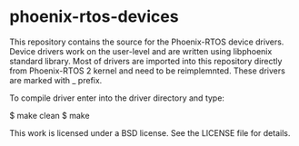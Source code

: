 # phoenix-rtos-devices
This repository contains the source for the Phoenix-RTOS device drivers. Device drivers work on the user-level and are written
using libphoenix standard library. Most of drivers are imported into this repository directly from Phoenix-RTOS 2 kernel and need to be reimplemnted.
These drivers are marked with _ prefix.

To compile driver enter into the driver directory and type:

  $ make clean
  $ make

This work is licensed under a BSD license. See the LICENSE file for details.
